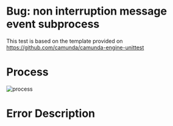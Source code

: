 # Bug: non interruption message event subprocess

This test is based on the template provided on https://github.com/camunda/camunda-engine-unittest

# Process
![process](jlhoelter.github.com/camunda-bug-eventsubprocess-message/blob/master/src/test/resources/ProcessWithMessageEventSubprocess.png)

# Error Description
